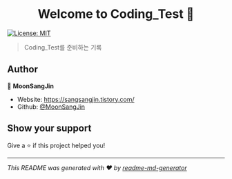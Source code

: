 <h1 align="center">Welcome to Coding_Test 👋</h1>
<p>
  <a href="#" target="_blank">
    <img alt="License: MIT" src="https://img.shields.io/badge/License-MIT-yellow.svg" />
  </a>
</p>

> Coding_Test를 준비하는 기록

## Author

👤 **MoonSangJin**

* Website: https://sangsangjin.tistory.com/
* Github: [@MoonSangJin](https://github.com/MoonSangJin)

## Show your support

Give a ⭐️ if this project helped you!

***
_This README was generated with ❤️ by [readme-md-generator](https://github.com/kefranabg/readme-md-generator)_
